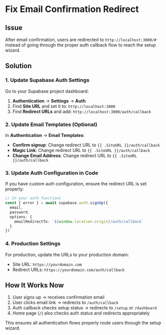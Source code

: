 # Fix Email Confirmation Redirect

## Issue
After email confirmation, users are redirected to `http://localhost:3000/#` instead of going through the proper auth callback flow to reach the setup wizard.

## Solution

### 1. Update Supabase Auth Settings

Go to your Supabase project dashboard:

1. **Authentication** → **Settings** → **Auth**
2. Find **Site URL** and set it to: `http://localhost:3000`
3. Find **Redirect URLs** and add: `http://localhost:3000/auth/callback`

### 2. Update Email Templates (Optional)

In **Authentication** → **Email Templates**:

- **Confirm signup**: Change redirect URL to `{{ .SiteURL }}/auth/callback`
- **Magic Link**: Change redirect URL to `{{ .SiteURL }}/auth/callback`
- **Change Email Address**: Change redirect URL to `{{ .SiteURL }}/auth/callback`

### 3. Update Auth Configuration in Code

If you have custom auth configuration, ensure the redirect URL is set properly:

```typescript
// In your auth functions
const { error } = await supabase.auth.signUp({
  email,
  password,
  options: {
    emailRedirectTo: `${window.location.origin}/auth/callback`
  }
})
```

### 4. Production Settings

For production, update the URLs to your production domain:
- Site URL: `https://yourdomain.com`
- Redirect URLs: `https://yourdomain.com/auth/callback`

## How It Works Now

1. User signs up → receives confirmation email
2. User clicks email link → redirects to `/auth/callback`
3. Auth callback checks setup status → redirects to `/setup` or `/dashboard`
4. Home page (`/`) also checks auth status and redirects appropriately

This ensures all authentication flows properly route users through the setup wizard.